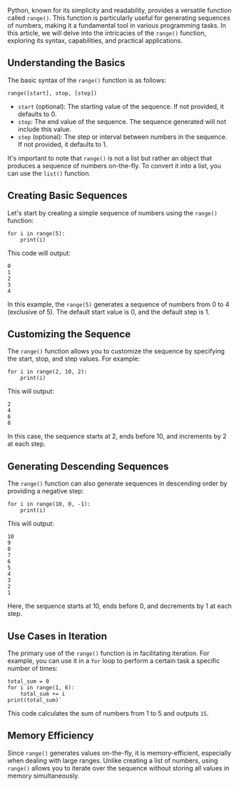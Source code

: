 
Python, known for its simplicity and readability, provides a versatile function called `range()`. This function is particularly useful for generating sequences of numbers, making it a fundamental tool in various programming tasks. In this article, we will delve into the intricacies of the `range()` function, exploring its syntax, capabilities, and practical applications.

## Understanding the Basics

The basic syntax of the `range()` function is as follows:

	range([start], stop, [step])

-   `start` (optional): The starting value of the sequence. If not provided, it defaults to 0.
-   `stop`: The end value of the sequence. The sequence generated will not include this value.
-   `step` (optional): The step or interval between numbers in the sequence. If not provided, it defaults to 1.

It's important to note that `range()` is not a list but rather an object that produces a sequence of numbers on-the-fly. To convert it into a list, you can use the `list()` function.

## Creating Basic Sequences

Let's start by creating a simple sequence of numbers using the `range()` function:

	for i in range(5):
	    print(i)

This code will output:

	0
	1
	2
	3
	4 

In this example, the `range(5)` generates a sequence of numbers from 0 to 4 (exclusive of 5). The default start value is 0, and the default step is 1.

## Customizing the Sequence

The `range()` function allows you to customize the sequence by specifying the start, stop, and step values. For example:

	for i in range(2, 10, 2):
	    print(i)

This will output:
	
	2
	4
	6
	8

In this case, the sequence starts at 2, ends before 10, and increments by 2 at each step.

## Generating Descending Sequences

The `range()` function can also generate sequences in descending order by providing a negative step:

	for i in range(10, 0, -1):
	    print(i)

This will output:

	10
	9
	8
	7
	6
	5
	4
	3
	2
	1 

Here, the sequence starts at 10, ends before 0, and decrements by 1 at each step.

## Use Cases in Iteration

The primary use of the `range()` function is in facilitating iteration. For example, you can use it in a `for` loop to perform a certain task a specific number of times:

	total_sum = 0
	for i in range(1, 6):
	    total_sum += i
	print(total_sum)` 

This code calculates the sum of numbers from 1 to 5 and outputs `15`.

## Memory Efficiency

Since `range()` generates values on-the-fly, it is memory-efficient, especially when dealing with large ranges. Unlike creating a list of numbers, using `range()` allows you to iterate over the sequence without storing all values in memory simultaneously.
